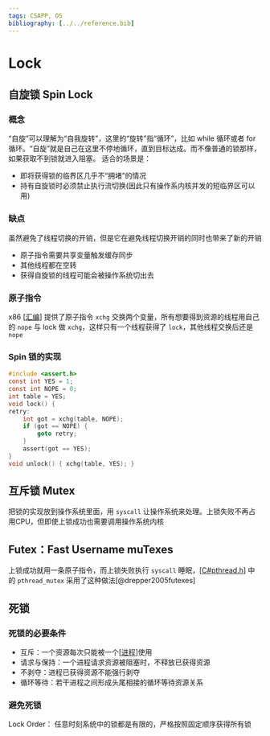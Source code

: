 ```yaml
---
tags: CSAPP, OS
bibliography: [../../reference.bib]
---
```

# Lock

## 自旋锁 Spin Lock

### 概念

“自旋”可以理解为“自我旋转”，这里的“旋转”指“循环”，比如 while 循环或者 for 循环。“自旋”就是自己在这里不停地循环，直到目标达成。而不像普通的锁那样，如果获取不到锁就进入阻塞。 适合的场景是：

- 即将获得锁的临界区几乎不“拥堵”的情况
- 持有自旋锁时必须禁止执行流切换(因此只有操作系内核并发的短临界区可以用)

### 缺点

虽然避免了线程切换的开销，但是它在避免线程切换开销的同时也带来了新的开销

- 原子指令需要共享变量触发缓存同步
- 其他线程都在空转
- 获得自旋锁的线程可能会被操作系统切出去

### 原子指令

x86 [[汇编]] 提供了原子指令 `xchg` 交换两个变量，所有想要得到资源的线程用自己的 `nope` 与 lock 做 `xchg`，这样只有一个线程获得了 `lock`，其他线程交换后还是 `nope`

### Spin 锁的实现

```c
#include <assert.h>
const int YES = 1;
const int NOPE = 0;
int table = YES;
void lock() {
retry:
    int got = xchg(table, NOPE);
    if (got == NOPE) {
        goto retry;
    }
    assert(got == YES);
}
void unlock() { xchg(table, YES); }
```

## 互斥锁 Mutex

把锁的实现放到操作系统里面，用 `syscall` 让操作系统来处理。上锁失败不再占用CPU，但即使上锁成功也需要调用操作系统内核

## Futex：Fast Username muTexes

上锁成功就用一条原子指令，而上锁失败执行 `syscall` 睡眠，[[C#pthread.h]] 中的 `pthread_mutex` 采用了这种做法[@drepper2005futexes]

## 死锁

### 死锁的必要条件

- 互斥：一个资源每次只能被一个[[进程]]使用
- 请求与保持：一个进程请求资源被阻塞时，不释放已获得资源
- 不剥夺：进程已获得资源不能强行剥夺
- 循环等待：若干进程之间形成头尾相接的循环等待资源关系

### 避免死锁

Lock Order： 任意时刻系统中的锁都是有限的，严格按照固定顺序获得所有锁

[//begin]: # "Autogenerated link references for markdown compatibility"
[汇编]: ../csapp/汇编.md "程序的机器级表示"
[C#pthread.h]: ../cpp/C.md "C"
[进程]: 进程.md "进程"
[//end]: # "Autogenerated link references"
